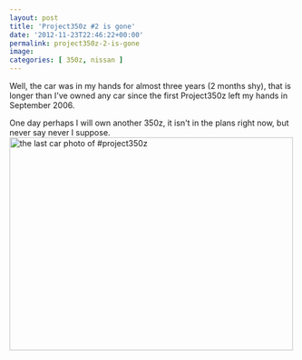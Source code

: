 ```yaml
---
layout: post
title: 'Project350z #2 is gone'
date: '2012-11-23T22:46:22+00:00'
permalink: project350z-2-is-gone
image:
categories: [ 350z, nissan ]
---
```

Well, the car was in my hands for almost three years (2 months shy), that is longer than I've owned any car since the first Project350z left my hands in September 2006.

One day perhaps I will own another 350z, it isn't in the plans right now, but never say never I suppose.  <a href="https://www.flickr.com/photos/chammond/8212015143/" title="the last car photo of #project350z by chrishammond, on Flickr" style="font: inherit;"><img src="https://farm9.staticflickr.com/8349/8212015143_91b72d00ac.jpg" width="500" height="375" alt="the last car photo of #project350z" style="font: inherit;" /></a>





